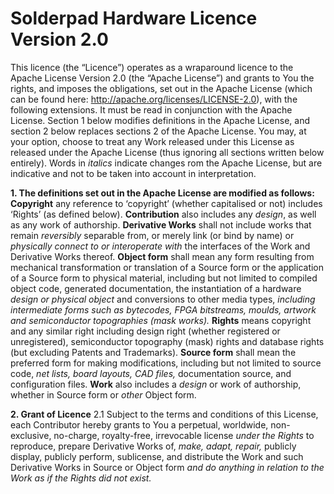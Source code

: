 # Solderpad Hardware Licence Version 2.0

This licence (the “Licence”) operates as a wraparound licence to the Apache License Version 2.0 (the “Apache License”) and grants to You the rights, and imposes the obligations, set out in the Apache License (which can be found here: http://apache.org/licenses/LICENSE-2.0), with the following extensions. It must be read in conjunction with the Apache License. Section 1 below modifies definitions in the Apache License, and section 2 below replaces sections 2 of the Apache License. You may, at your option, choose to treat any Work released under this License as released under the Apache License (thus ignoring all sections written below entirely). Words in <i>italics</i> indicate changes rom the Apache License, but are indicative and not to be taken into account in interpretation.

<b>1. The definitions set out in the Apache License are modified as follows:
Copyright</b> any reference to ‘copyright’ (whether capitalised or not) includes ‘Rights’ (as defined below).
<b>Contribution</b> also includes any <i>design</i>, as well as any work of authorship.
<b>Derivative Works</b> shall not include works that remain <i>reversibly</i> separable from, or merely link (or bind by name) or <i>physically connect to or interoperate with</i> the interfaces of the Work and Derivative Works thereof.
<b>Object form</b> shall mean any form resulting from mechanical transformation or translation of a Source form or the application of a Source form to physical material, including but not limited to compiled object code, generated documentation, the instantiation of a hardware <i>design or physical object</i> and conversions to other media types, <i>including intermediate forms such as bytecodes, FPGA bitstreams, moulds, artwork and semiconductor topographies (mask works).</i>
<b>Rights</b> means copyright and any similar right including design right (whether registered or unregistered), semiconductor topography (mask) rights and database rights (but excluding Patents and Trademarks).
<b>Source form</b> shall mean the preferred form for making modifications, including but not limited to source code, <i>net lists, board layouts, CAD files,</i> documentation source, and configuration files.
<b>Work</b> also includes a <i>design</i> or work of authorship, whether in Source form or <i>other</i> Object form.

<b>2. Grant of Licence</b>
2.1 Subject to the terms and conditions of this License, each Contributor hereby grants to You a perpetual, worldwide, non-exclusive, no-charge, royalty-free, irrevocable license <i>under the Rights</i> to reproduce, prepare Derivative Works of, <i>make, adapt, repair,</i> publicly display, publicly perform, sublicense, and distribute the Work and such Derivative Works in Source or Object form <i>and do anything in relation to the Work as if the Rights did not exist.</i>

